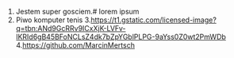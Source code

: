 1. Jestem super gosciem.# lorem ipsum
2. Piwo
komputer
tenis
3.https://t1.gstatic.com/licensed-image?q=tbn:ANd9GcRRv9ICxXjK-LVFv-lKRId6gB45BFoNCLsZ4dk7bZpYGblPLPG-9aYss0Z0wt2PmWDb
4.https://github.com/MarcinMertsch